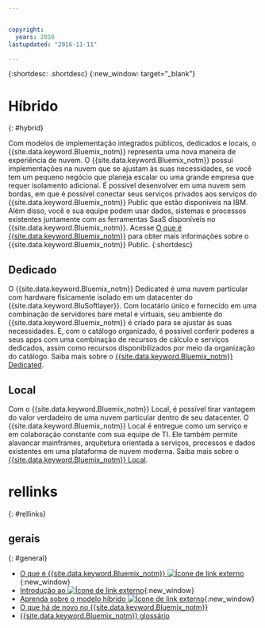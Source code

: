 ```yaml
---


copyright:
  years: 2016
lastupdated: "2016-11-11"

---
```


{:shortdesc: .shortdesc}
{:new_window: target="_blank"}

# Híbrido
{: #hybrid}


Com modelos de implementação integrados públicos, dedicados e locais, o {{site.data.keyword.Bluemix_notm}} representa uma nova maneira de experiência de nuvem. O {{site.data.keyword.Bluemix_notm}} possui implementações na nuvem que se ajustam às suas necessidades, se você tem um pequeno negócio que planeja escalar ou uma grande empresa que requer isolamento adicional. É possível desenvolver em uma nuvem sem bordas, em que é possível conectar seus serviços privados aos serviços do {{site.data.keyword.Bluemix_notm}} Public que estão disponíveis na IBM. Além disso, você e sua equipe podem usar dados, sistemas e processos existentes juntamente com as ferramentas SaaS disponíveis no {{site.data.keyword.Bluemix_notm}}. Acesse [O que é {{site.data.keyword.Bluemix_notm}}](/docs/overview/whatisbluemix.html) para obter mais informações sobre o {{site.data.keyword.Bluemix_notm}} Public.
{:shortdesc}

## Dedicado

O {{site.data.keyword.Bluemix_notm}} Dedicated é uma nuvem particular com hardware fisicamente isolado em um datacenter do {{site.data.keyword.BluSoftlayer}}. Com locatário único e fornecido em uma combinação de servidores bare metal e virtuais, seu ambiente do {{site.data.keyword.Bluemix_notm}} é criado para se ajustar às suas necessidades. E, com o catálogo organizado, é possível conferir poderes a seus apps com uma combinação de recursos de cálculo e serviços dedicados, assim como recursos disponibilizados por meio da organização do catálogo. Saiba mais sobre o [{{site.data.keyword.Bluemix_notm}} Dedicated](/docs/dedicated/index.html).

## Local

Com o {{site.data.keyword.Bluemix_notm}} Local, é possível tirar vantagem do valor verdadeiro de uma nuvem particular dentro de seu datacenter.  O {{site.data.keyword.Bluemix_notm}} Local é entregue como um serviço e em colaboração constante com sua equipe de TI. Ele também permite alavancar mainframes, arquitetura orientada a serviços, processos e dados existentes em uma plataforma de nuvem moderna. Saiba mais sobre o [{{site.data.keyword.Bluemix_notm}} Local](/docs/local/index.html).

# rellinks
{: #rellinks}
## gerais
{: #general}
* [O que é {{site.data.keyword.Bluemix_notm}} ![Ícone de link externo](../icons/launch-glyph.svg)](http://www.ibm.com/cloud-computing/bluemix/what-is-bluemix/){:new_window}
* [Introdução ao ![Ícone de link externo](../icons/launch-glyph.svg)](http://www.ibm.com/cloud-computing/bluemix/getting-started/){:new_window}
* [Aprenda sobre o modelo híbrido ![Ícone de link externo](../icons/launch-glyph.svg)](http://www.ibm.com/cloud-computing/bluemix/hybrid/){:new_window}
* [O que há de novo no {{site.data.keyword.Bluemix_notm}}](/docs/whatsnew/index.html)
* [{{site.data.keyword.Bluemix_notm}} glossário](/docs/overview/glossary/index.html)
